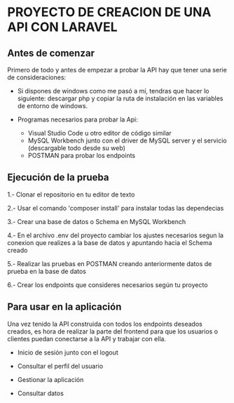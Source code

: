 # PROYECTO DE CREACION DE UNA API CON LARAVEL



## Antes de comenzar
Primero de todo y antes de empezar a probar la API hay que tener una serie de consideraciones:

- Si dispones de windows como me pasó a mí, tendras que hacer lo siguiente: descargar php y copiar la ruta de instalación en las variables de entorno de windows.

- Programas necesarios para probar la Api:
    - Visual Studio Code u otro editor de código similar
    - MySQL Workbench junto con el driver de MySQL server y el servicio (descargable todo desde su web)
    - POSTMAN para probar los endpoints


## Ejecución de la prueba
1.- Clonar el repositorio en tu editor de texto

2.- Usar el comando 'composer install' para instalar todas las dependecias

3.- Crear una base de datos o Schema en MySQL Workbench

4.- En el archivo .env del proyecto cambiar los ajustes necesarios segun la conexion que realizes a la base de datos y apuntando hacia el Schema creado

5.- Realizar las pruebas en POSTMAN creando anteriormente datos de prueba en la base de datos

6.- Crear los endpoints que consideres necesarios según tu proyecto

## Para usar en la aplicación
Una vez tenido la API construida con todos los endpoints deseados creados, es hora de realizar la parte del frontend para que los usuarios o clientes puedan conectarse a la API y trabajar con ella.

- Inicio de sesión junto con el logout

- Consultar el perfil del usuario

- Gestionar la aplicación 

- Consultar datos 